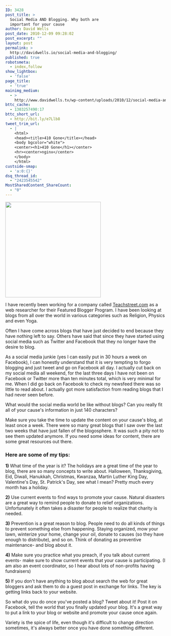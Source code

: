 ```yaml
---
ID: 3428
post_title: >
  Social Media AND Blogging. Why both are
  important for your cause
author: David Wells
post_date: 2010-12-09 09:28:02
post_excerpt: ""
layout: post
permalink: >
  http://davidwells.io/social-media-and-blogging/
published: true
robotsmeta:
  - index,follow
show_lightbox:
  - 'false'
page_title:
  - 'true'
mainimg_medium:
  - >
    http://www.davidwells.tv/wp-content/uploads/2010/12/social-media-and-blogging.png
bttc_cache:
  - 1303257490:17
bttc_short_url:
  - http://bit.ly/e7Llb8
tweet_trim_url:
  - |
    <html>
    <head><title>410 Gone</title></head>
    <body bgcolor="white">
    <center><h1>410 Gone</h1></center>
    <hr><center>nginx</center>
    </body>
    </html>
custside-smap:
  - 'a:0:{}'
dsq_thread_id:
  - "2423545542"
MostSharedContent_ShareCount:
  - "0"
---
```

<a href="http://www.davidwells.tv/wp-content/uploads/2010/12/i_love_blogging-787805.jpg"><img class="size-full wp-image-3429 alignright" src="http://www.davidwells.tv/wp-content/uploads/2010/12/i_love_blogging-787805.jpg" alt="" width="300" height="300" /></a>

I have recently been working for a company called <a href="http://www.teachstreet.com">Teachstreet.com</a> as a web researcher for their Featured Blogger Program. I have been looking at blogs from all over the world in various categories such as Religion, Physics and even Yoga.

Often I have come across blogs that have just decided to end because they have nothing left to say. Others have said that since they have started using social media such as Twitter and Facebook that they no longer have the desire to blog.

As a social media junkie (yes I can easily put in 30 hours a week on Facebook), I can honestly understand that it is very tempting to forgo blogging and just tweet and go on Facebook all day. I actually cut back on my social media all weekend, for the last three days I have not been on Facebook or Twitter more than ten minutes total, which is very minimal for me. When I did go back on Facebook to check my newsfeed there was so little to read about. I actually got more satisfaction from reading blogs that I had never seen before.

What would the social media world be like without blogs? Can you really fit all of your cause's information in just 140 characters?
<!--more-->
Make sure you take the time to update the content on your cause's blog, at least once a week. There were so many great blogs that I saw over the last two weeks that have just fallen of the blogosphere. It was such a pity not to see them updated anymore. If you need some ideas for content, there are some great resources out there.
<h3>Here are some of my tips:</h3>
<strong>1) </strong>What time of the year is it? The holidays are a great time of the year to blog, there are so many concepts to write about. Halloween, Thanksgiving, Eid, Diwali, Hanukkah, Christmas, Kwanzaa, Martin Luther King Day, Valentine's Day, St. Patrick's Day, see what I mean? Pretty much every month has a holiday.

<strong>2)</strong> Use current events to find ways to promote your cause. Natural disasters are a great way to remind people to donate to relief organizations. Unfortunately it often takes a disaster for people to realize that charity is needed.

<strong>3)</strong> Prevention is a great reason to blog. People need to do all kinds of things to prevent something else from happening. Staying organized, mow your lawn, winterize your home, change your oil, donate to causes (so they have enough to distribute), and so on. Think of donating as preventive maintenance- and blog about it.

<strong>4)</strong> Make sure you practice what you preach, if you talk about current events- make sure to show current events that your cause is participating. (I am also an event coordinator, so I hear about lots of non-profits having fundraisers)

<strong>5) </strong>If you don't have anything to blog about search the web for great bloggers and ask them to do a guest post in exchange for links. The key is getting links back to your website.

So what do you do once you've posted a blog? Tweet about it! Post it on Facebook, tell the world that you finally updated your blog. It's a great way to put a link to your blog or website and promote your cause once again.

Variety is the spice of life, even though it's difficult to change direction sometimes, it's always better once you have done something different.